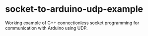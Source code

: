 # socket-to-arduino-udp-example
Working example of C++ connectionless socket programming for communication with Arduino using UDP. 
